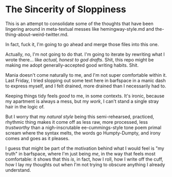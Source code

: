 # The Sincerity of Sloppiness

This is an attempt to consolidate some of the thoughts that have been lingering around in meta-textual messes like hemingway-style.md and the-thing-about-weird-twitter.md.

In fact, fuck it, I'm going to go ahead and merge those files into this one.

Actually, no, I'm not going to do that. I'm going to iterate by rewriting what I wrote there... like *actual, honest to god drafts*. Shit, this repo might be making me adopt generally-accepted good writing habits. Shit.

Mania doesn't come naturally to me, and I'm not super comfortable within it. Last Friday, I tried slopping out some text here in barfspace in a manic dash to express myself, and I felt drained, more drained than I necessarily had to.

Keeping things tidy feels *good* to me, in some contexts. It's ironic, because my apartment is always a mess, but my *work*, I can't stand a single stray hair in the logic of.

But I worry that my *natural style* being this semi-rehearsed, practiced, rhythmic thing makes it come off as less raw, more processed, less *trustworthy* than a nigh-inscrutable ee-cummings-style tone poem primal scream where the syntax melts, the words go Humpty-Dumpty, and irony comes and goes as it pleases.

I guess that might be part of the motivation behind what I would feel is "my truth" in barfspace, where I'm just being *me*, in the way that feels most comfortable: it shows that this *is*, in fact, how I roll, how I write off the cuff, how I lay my thoughts out when I'm not trying to obscure anything I already understand.
